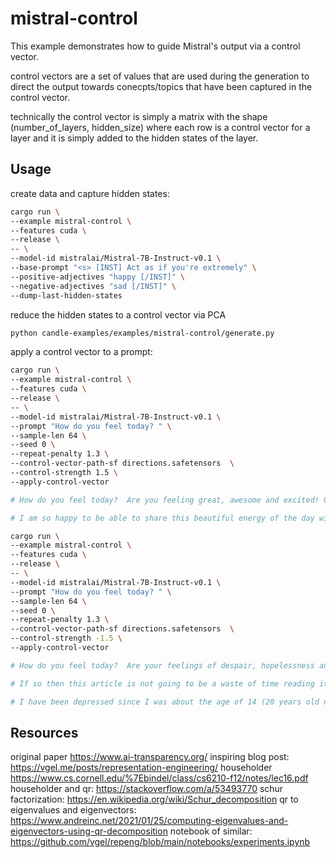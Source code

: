 # mistral-control

This example demonstrates how to guide Mistral's output via a control vector.

control vectors are a set of values that are used during the generation to direct the output towards conecpts/topics that have been captured in the control vector.

technically the control vector is simply a matrix with the shape (number_of_layers, hidden_size) where each row is a control vector for a layer and it is simply added to the hidden states of the layer.

## Usage

create data and capture hidden states:

```bash
cargo run \
--example mistral-control \
--features cuda \
--release \
-- \
--model-id mistralai/Mistral-7B-Instruct-v0.1 \
--base-prompt "<s> [INST] Act as if you're extremely" \
--positive-adjectives "happy [/INST]" \
--negative-adjectives "sad [/INST]" \
--dump-last-hidden-states
```

reduce the hidden states to a control vector via PCA

```bash
python candle-examples/examples/mistral-control/generate.py
```

apply a control vector to a prompt:

```bash
cargo run \
--example mistral-control \
--features cuda \
--release \
-- \
--model-id mistralai/Mistral-7B-Instruct-v0.1 \
--prompt "How do you feel today? " \
--sample-len 64 \
--seed 0 \
--repeat-penalty 1.3 \
--control-vector-path-sf directions.safetensors  \
--control-strength 1.5 \
--apply-control-vector

# How do you feel today?  Are you feeling great, awesome and excited! Or are you smiling with a big smile on your face.

# I am so happy to be able to share this beautiful energy of the day with all my friends and family around the world. I love it when we get together in our amazing community and celebrate each other’
```

```bash
cargo run \
--example mistral-control \
--features cuda \
--release \
-- \
--model-id mistralai/Mistral-7B-Instruct-v0.1 \
--prompt "How do you feel today? " \
--sample-len 64 \
--seed 0 \
--repeat-penalty 1.3 \
--control-vector-path-sf directions.safetensors  \
--control-strength -1.5 \
--apply-control-vector

# How do you feel today?  Are your feelings of despair, hopelessness and depression ruining everything in life for you.

# If so then this article is not going to be a waste of time reading it.

# I have been depressed since I was about the age of 14 (20 years old now). It has ruined
```

## Resources

original paper <https://www.ai-transparency.org/>
inspiring blog post: <https://vgel.me/posts/representation-engineering/>
householder <https://www.cs.cornell.edu/%7Ebindel/class/cs6210-f12/notes/lec16.pdf>
householder and qr: <https://stackoverflow.com/a/53493770>
schur factorization: <https://en.wikipedia.org/wiki/Schur_decomposition>
qr to eigenvalues and eigenvectors: <https://www.andreinc.net/2021/01/25/computing-eigenvalues-and-eigenvectors-using-qr-decomposition>
notebook of similar: <https://github.com/vgel/repeng/blob/main/notebooks/experiments.ipynb>
